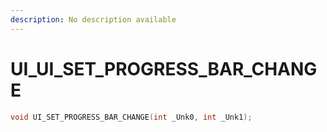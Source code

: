 ```yaml
---
description: No description available 
---
```


# UI\_UI_SET_PROGRESS_BAR_CHANGE

```cpp
void UI_SET_PROGRESS_BAR_CHANGE(int _Unk0, int _Unk1);
```